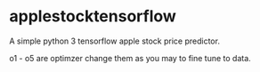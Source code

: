 # applestocktensorflow
A simple python 3 tensorflow apple stock price predictor. 

o1 - o5 are optimzer change them as you may to fine tune to data. 
